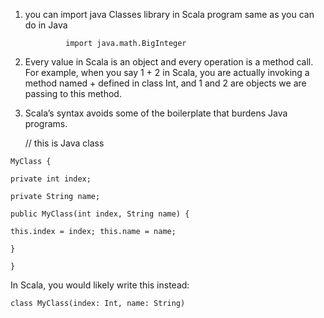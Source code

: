 1. you can import java Classes library in Scala program same as you can do in Java

   ```
            import java.math.BigInteger
   ```

2. Every value in Scala is an object and every operation is a method call. For example, when you say 1 + 2 in Scala, you are actually invoking a method named + defined in class Int, and 1 and 2 are objects we are passing to this method.

3. Scala’s syntax avoids some of the boilerplate that burdens Java programs.

   // this is Java class

`MyClass { `

`private int index;`

`private String name;`

`public MyClass(int index, String name) {`

`this.index = index; this.name = name;`

`}`

`}`

In Scala, you would likely write this instead:

`class MyClass(index: Int, name: String)`

